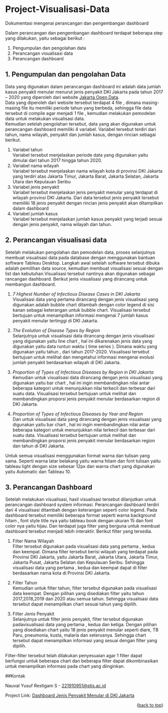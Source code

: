 # Project-Visualisasi-Data
Dokumentasi mengenai perancangan dan pengembangan dashboard

Dalam perancangan dan pengembangan dashboard terdapat beberapa step yang dilakukan, yaitu sebagai berikut :
1. Pengumpulan dan pengolahan data
2. Perancangan visualisasi data
3. Perancangan dashboard

## 1. Pengumpulan dan pengolahan Data
  Data yang digunakan dalam perancangan dashboard ini adalah data jumlah kasus penyakit menular menurut jenis penyakit DKI Jakarta pada tahun 2017 – 2020 yang diperoleh dari website [Jakarta Open Data](https://data.jakarta.go.id/).  
  Data yang diperoleh dari website tersebut terdapat 4 file , dimana masing-masing file itu memiliki periode tahun yang berbeda, sehingga file data tersebut di compile agar menjadi 1 file , kemudian melakukan pemodelan data untuk melakukan visualisasi data.  
  Kemudian setelah pengolahan tersebut, data yang akan digunakan untuk perancangan dashboard memiliki 4 variabel. Variabel tersebut terdiri dari tahun, nama wilayah, penyakit dan jumlah kasus, dengan rincian sebagai berikut.
  1. Variabel tahun  
     Variabel tersebut menjelaskan periode data yang digunakan yaitu dimulai dari tahun 2017 hingga tahun 2020.
  2. Variabel nama wilayah  
     Variabel tersebut menjelaskan nama wilayah kota di provinsi DKI Jakarta yang terdiri atas Jakarta Timur, Jakarta Barat, Jakarta Selatan, Jakarta Utara dan Kepulauan   Seribu
  3. Variabel jenis penyakit  
     Variabel tersebut menjelaskan jenis penyakit menular yang terdapat di wilayah provinsi DKI Jakarta. Dari data tersebut jenis penyakit tersebut memiliki 18 jenis       penyakit dengan rincian jenis penyakit akan ditampilkan dalam dashboard
  4. Variabel jumlah kasus  
     Variabel tersebut menjelaskan jumlah kasus penyakit yang terjadi sesuai dengan jenis penyakit, nama wilayah dan tahun.

 ## 2. Perancangan visualisasi data
  Setelah melakukan pengolahan dan pemodelan data, proses selanjutnya membuat visualisasi data pada database dengan menggunakan bantuan software Tableau Desktop. Langkah awal setelah software tersebut dibuka adalah pemilihan data source, kemudian membuat visualisasi sesuai dengan list dan kebutuhan.Visualisasi tersebut nantinya akan digunakan sebagai rancangan dashboard. Berikut jenis visualisasi yang dirancang untuk membangun dashboard.
  1. *7 Highest Number of Infectious Disease Cases in DKI Jakarta*  
    Visualisasi data yang pertama dirancang dengan jenis visualisasi yang digunakan adalah bubble chart ditambah dengan color legend di sisi kanan sebagai keterangan untuk bubble chart. Visualisasi tersebut bertujuan untuk menampilkan informasi mengenai 7 jumlah kasus penyakit menular tertinggi di DKI Jakarta.

  2.	*The Evolution of Disease Types by Region*  
    Selanjutnya untuk visualisasi data dirancang dengan jenis visualisasi yang digunakan yaitu line chart  , hal ini dikarenakan jenis    data yang digunakan yaitu data runtun waktu ( time series ). Dimana waktu yang digunakan yaitu tahun , dari tahun 2017-2020. Visualisasi tersebut bertujuan untuk melihat dan mengetahui informasi mengenai evolusi jumlah penyakit berdasarkan wilayah di DKI Jakarta.
    
  3.	*Proportion of Types of Infectious Diseases by Region in DKI Jakarta*  
    Kemudian untuk visualisasi data dirancang dengan jenis visualisasi yang digunakan yaitu bar chart  , hal ini ingin membandingkan nilai antar beberapa kategori untuk menunjukkan nilai terkecil dan terbesar dari suatu data. Visualisasi tersebut bertujuan untuk melihat dan membandingkan proporsi jenis penyakit menular berdasarkan region di DKI Jakarta. 

  4.	*Proportion of Types of Infectious Diseases by Year and Region*  
    Dan untuk visualisasi data yang dirancang dengan jenis visualisasi yang digunakan yaitu bar chart  , hal ini ingin membandingkan nilai antar beberapa kategori untuk menunjukkan nilai terkecil dan terbesar dari suatu data. Visualisasi tersebut bertujuan untuk melihat dan membandingkan proporsi jenis penyakit menular berdasarkan region dan tahun di DKI Jakarta.   
  
  Untuk semua visualisasi menggunakan format warna dan tulisan yang sama. Seperti warna latar belakang yaitu warna hitam dan font tulisan yaitu tableau light dengan size sebesar 12px dan warna chart yang digunakan yaitu Automatic dan Tableau 10.

## 3. Perancangan Dashboard
  Setelah melakukan visualisasi, hasil visualisasi tersebut dilanjutkan untuk perancangan dashboard system informasi. Perancangan dashboard terdiri dari 4 visualisasi ditambah dengan keterangan seperti color legend. Pada dashboard tersebut memiliki beberapa format seperti warna background hitam , font style title nya yaitu tableau book dengan ukuran 15 dan font color nya yaitu hijau. Dan terdapat juga filter yang berguna untuk membuat dashboard tersebut menjadi lebih interaktir. Berikut filter yang tersedia.
  1.	Filter Nama Wilayah  
    Filter tersebut digunakan pada visualisasi data yang pertama , kedua dan keempat. Dimana filter tersebut berisi wilayah yang terdapat pada Provinsi DKI Jakarta, yaitu Jakarta Barat, Jakarta Utara, Jakarta Timur, Jakarta Pusat, Jakarta Selatan dan Kepulauan Seribu. Sehingga visualisasi data yang pertama , kedua dan keempat dapat di filter berdasarkan nama kota di Provinsi DKI Jakarta.

  2.	Filter Tahun  
   Kemudian untuk filter tahun, filter tersebut digunakan pada visualisasi data keempat. Dengan pilihan yang disediakan filter yaitu tahun 2017,2018,2019 dan 2020 atau semua tahun. Sehingga visualisasi data tersebut dapat menampilkan chart sesuai tahun yang dipilih.

  3.	Filter Jenis Penyakit  
   Selanjutnya untuk filter jenis penyakit, filter tersebut digunakan padavisualisasi data yang pertama , kedua dan ketiga. Dengan pilihan yang disediakan chart yaitu 18 jenis penyakit menular seperti diare, TB Paru, pneumonia, kusta, malaria dan seterusnya. Sehingga chart tersebut dapat menampilkan informasi yang sesuai dengan filter yang dipilih.  
  
Filter-filter tersebut telah dilakukan penyesuaian agar 1 filter dapat berfungsi untuk beberapa chart dan beberapa filter dapat dikombinasikan untuk menampilkan informasi pada chart yang diinginkan.  

##Kontak

Nauval Yusuf Restigam S - 221910951@stis.ac.id

Project Link: [Dashboard Jenis Penyakit Menular di DKI Jakarta](https://public.tableau.com/views/3SD2-221910951-DashboardJenisPenyakitMenular/Dashboard22?:language=en-US&publish=yes&:display_count=n&:origin=viz_share_link)

<p align="right">(<a href="#top">back to top</a>)</p>


